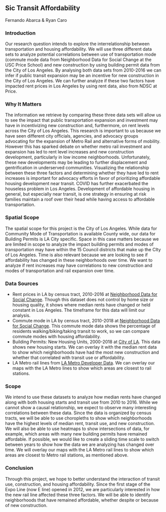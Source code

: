## Sic Transit Affordability

Fernando Abarca & Ryan Caro

### Introduction
Our research question intends to explore the interrelationship between transportation and housing affordability. We will use three different data sets to analyze potential correlations between use of transportation mode (commute mode data from Neighborhood Data for Social Change at the USC Price School) and new construction by using building permit data from the City of Los Angeles. By analysing both data sets from 2010-2016 we can infer if public transit expansion may be an incentive for new construction in the City of Los Angeles. We can further analyze if these two factors have impacted rent prices in Los Angeles by using rent data, also from NDSC at Price.  

### Why It Matters
The information we retrieve by comparing these three data sets will allow us to see the impact that public transportation expansion and investment may have in incentivizing new construction and, furthermore, on rent levels across the City of Los Angeles. This research is important to us because we have seen different city officials, agencies, and advocacy groups advocating for the expansion of Metro Rail and alternative forms of mobility. However this has sparked debate on whether metro rail investment and expansion has led to rent level increases and new construction development, particularly in low income neighborhoods. Unfortunately, these new developments may be leading to further displacement and gentrification in underserved communities. Visualizing the relationship between these three factors and determining whether they have led to rent increases is important for advocacy efforts in favor of prioritizing affordable housing development near transit. COVID has further exacerbated the houseless problem in Los Angeles. Development of affordable housing in general, but especially near transit, is one strategy in ensuring at risk families maintain a roof over their head while having access to affordable transportation. 

### Spatial Scope
The spatial scope for this project is the City of Los Angeles. While data for Community Mode of Transportation is available County wide, our data for Building Permits is LA City specific. Space in this case matters because we are limited in scope to analyze the impact building permits and modes of transportation may have within the 15 Council districts that make up the CIty of Los Angeles. Time is also relevant because we are looking to see if affordability has changed in these neighborhoods over time. We want to analyze if rent increases may have correlations to new construction and modes of transportation and rail expansion over time.  

### Data Sources

* Rent prices in LA by census tract, 2010-2016 at [Neighborhood Data for Social Change](https://usc.data.socrata.com/Los-Angeles/Rent-Price-LA-/4a97-v5tx). Though this dataset does not control by home size or housing quality, it shows where median rents have changed or held constant in Los Angeles. The timeframe for this data will limit our analysis.
* Commute mode in LA by census tract, 2010-2018 at [Neighborhood Data for Social Change](https://usc.data.socrata.com/Los-Angeles/Commute-Mode-LA-/ff5n-m9wp). This commute mode data shows the percentage of residents walking/biking/taking transit to work, so we can compare commute modes with housing affordability.
* Building Permits: New Housing Units, 2000-2018 at [City of LA](https://data.lacity.org/A-Prosperous-City/Building-Permits-New-Housing-Units/cpkv-aajs/data). This data shows new housing starts. We can overlay it with the median rent data to show which neighborhoods have had the most new construction and whether that correlated with transit use or affordability. 
* LA Metro rail lines from [LA Metro Developer Data](https://developer.metro.net/docs/gis-data/overview/). We can overlay our maps with the LA Metro lines to show which areas are closest to rail stations. 

### Scope
We intend to use these datasets to analyze how median rents have changed along with both housing starts and transit use from 2010 to 2016. While we cannot show a causal relationship, we expect to observe many interesting correlations between these data. Since the data is organized by census tracts, we will be able to use choropleths to show which neighborhoods have the highest levels of median rent, transit use, and new construction. We will also be able to use heatmaps to show intersections of data, for example, which areas with many new building permits have remained affordable. If possible, we would like to create a sliding time scale to switch between years to show how the data we are analyzing has changed over time. We will overlay our maps with the LA Metro rail lines to show which areas are closest to Metro rail stations, as mentioned above. 

### Conclusion
Through this project, we hope to better understand the interaction of transit use, construction, and housing affordability. Since the first stage of the Expo Line (now E line) opened in 2012, we are particularly interested in how the new rail line affected these three factors. We will be able to identify neighborhoods that have remained affordable, whether despite or because of new construction. 

